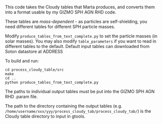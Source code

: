 This code takes the Cloudy tables that Marta produces, and converts them into a format usable by my GIZMO SPH AGN RHD code.

These tables are _mass-dependent_ - as particles are self-shielding, you need different tables for different SPH particle masses.

Modify `produce_tables_from_text_complete.py` to set the particle masses (in solar masses). You may also modify `table_parameters` if you want to read in different tables to the default. Default input tables can downloaded from Soton datastore at ADDRESS

To build and run:

```
cd process_cloudy_table/src
make
cd ..
python produce_tables_from_text_complete.py
```

The paths to individual output tables must be put into the GIZMO SPH AGN RHD .param file.

The path to the directory containing the output tables (e.g. `/home/username/xxx/yyy/process_cloudy_tab/process_cloudy_tab/`) is the Cloudy table directory to input in gtools.